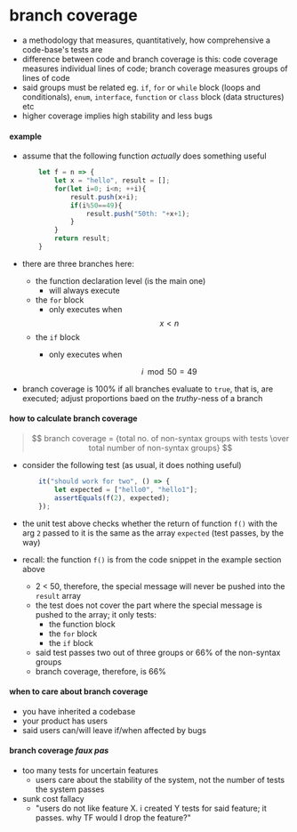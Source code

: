 # branch coverage

* a methodology that measures, quantitatively, how comprehensive a code-base's tests are
* difference between code and branch coverage is this: code coverage measures individual lines of code; branch coverage measures groups of lines of code
* said groups must be related eg. `if`, `for` or `while` block (loops and conditionals),
`enum`, `interface`, `function` or `class` block (data structures) etc
* higher coverage implies high stability and less bugs

#### example
* assume that the following function *actually* does something useful

    ```javascript
        let f = n => {
            let x = "hello", result = [];
            for(let i=0; i<n; ++i){
                result.push(x+i);
                if(i%50==49){
                    result.push("50th: "+x+1);
                }
            }
            return result;
        }
    ```

* there are three branches here:
    * the function declaration level (is the main one)
        * will always execute
    * the `for` block
        * only executes when 
            $$ x \lt n $$
    * the `if` block
        * only executes when 

            ```math
                i \mod 50 = 49
            ```
* branch coverage is 100% if all branches evaluate to `true`, that is, are executed; adjust proportions baed on the *truthy*-ness of a branch

#### how to calculate branch coverage

>   $$ branch coverage = {total no. of non-syntax groups with tests \over total number of non-syntax groups} $$

* consider the following test (as usual, it does nothing useful)

    ```javascript
        it("should work for two", () => {
            let expected = ["hello0", "hello1"];
            assertEquals(f(2), expected);
        });
    ```

 * the unit test above checks whether the return of function `f()` with the arg `2` passed to it is the same as the array `expected` (test passes, by the way)
 * recall: the function `f()` is from the code snippet in the example section above
    * 2 < 50, therefore, the special message will never be pushed into the `result` array
    * the test does not cover the part where the special message is pushed to the array; it only tests:
        * the function block
        * the `for` block
        * the `if` block
    * said test passes two out of three groups or 66% of the non-syntax groups
    * branch coverage, therefore, is 66%

#### when to care about branch coverage
* you have inherited a codebase
* your product has users
* said users can/will leave if/when affected by bugs

#### branch coverage *faux pas*
* too many tests for uncertain features
    * users care about the stability  of the system, not the number of tests the system passes
* sunk cost fallacy
    * "users do not like feature X. i created Y tests for said feature; it passes. why TF would I drop the feature?"